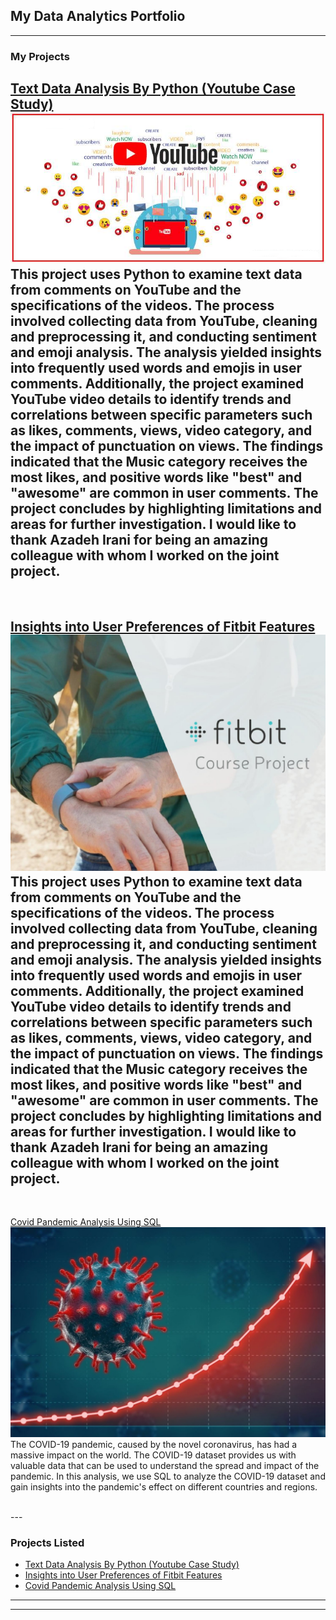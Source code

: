 ## My Data Analytics Portfolio


---

### My Projects

[Text Data Analysis By Python (Youtube Case Study)](https://www.linkedin.com/pulse/text-data-analysis-python-youtube-case-study-nariman-jafarieshlaghi)
<img src="images/Headline_youtubecasestudy.png?raw=true"/>
<br>
This project uses Python to examine text data from comments on YouTube and the specifications of the videos. The process involved collecting data from YouTube, cleaning and preprocessing it, and conducting sentiment and emoji analysis. The analysis yielded insights into frequently used words and emojis in user comments. Additionally, the project examined YouTube video details to identify trends and correlations between specific parameters such as likes, comments, views, video category, and the impact of punctuation on views. The findings indicated that the Music category receives the most likes, and positive words like "best" and "awesome" are common in user comments. The project concludes by highlighting limitations and areas for further investigation. 
I would like to thank Azadeh Irani for being an amazing colleague with whom I worked on the joint project.
<br>
---
<br>

[Insights into User Preferences of Fitbit Features](https://www.kaggle.com/code/snowholt/insights-into-user-preferences-of-fitbit-features)
<img src="images/cover_project1.jpg?raw=true"/>
<br>
This project uses Python to examine text data from comments on YouTube and the specifications of the videos. The process involved collecting data from YouTube, cleaning and preprocessing it, and conducting sentiment and emoji analysis. The analysis yielded insights into frequently used words and emojis in user comments. Additionally, the project examined YouTube video details to identify trends and correlations between specific parameters such as likes, comments, views, video category, and the impact of punctuation on views. The findings indicated that the Music category receives the most likes, and positive words like "best" and "awesome" are common in user comments. The project concludes by highlighting limitations and areas for further investigation. 
I would like to thank Azadeh Irani for being an amazing colleague with whom I worked on the joint project.
<br>
---
<br>

[Covid Pandemic Analysis Using SQL](https://www.linkedin.com/pulse/covid-pandemic-analysis-using-sql-nariman-jafarieshlaghi/)
<img src="images/cover_project2.jpg?raw=true"/>
<br>
The COVID-19 pandemic, caused by the novel coronavirus, has had a massive impact on the world. The COVID-19 dataset provides us with valuable data that can be used to understand the spread and impact of the pandemic. In this analysis, we use SQL to analyze the COVID-19 dataset and gain insights into the pandemic's effect on different countries and regions.

<br>
---
<br>


### Projects Listed


- [Text Data Analysis By Python (Youtube Case Study)](https://www.linkedin.com/pulse/text-data-analysis-python-youtube-case-study-nariman-jafarieshlaghi)
- [Insights into User Preferences of Fitbit Features](https://www.kaggle.com/code/snowholt/insights-into-user-preferences-of-fitbit-features)
- [Covid Pandemic Analysis Using SQL](https://www.linkedin.com/pulse/covid-pandemic-analysis-using-sql-nariman-jafarieshlaghi/)

---




---

